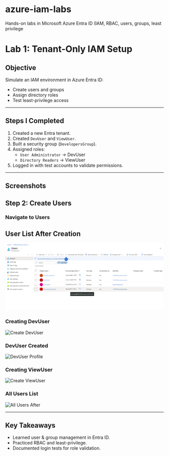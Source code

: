 # azure-iam-labs
Hands-on labs in Microsoft Azure Entra ID (IAM, RBAC, users, groups, least privilege
# Lab 1: Tenant-Only IAM Setup

## Objective
Simulate an IAM environment in Azure Entra ID:
- Create users and groups
- Assign directory roles
- Test least-privilege access

---

## Steps I Completed
1. Created a new Entra tenant.  
2. Created `DevUser` and `ViewUser`.  
3. Built a security group (`DevelopersGroup`).  
4. Assigned roles:
   - `User Administrator` → DevUser
   - `Directory Readers` → ViewUser  
5. Logged in with test accounts to validate permissions.

---

## Screenshots
## Step 2: Create Users

### Navigate to Users
## User List After Creation

![User List](./screenshots/Screenshot%202025-09-04%20120524.png)


### Creating DevUser
![Create DevUser](./screenshots/create-devuser.png)

### DevUser Created
![DevUser Profile](./screenshots/devuser-profile.png)

### Creating ViewUser
![Create ViewUser](./screenshots/create-viewuser.png)

### All Users List
![All Users After](./screenshots/all-users-after.png)


---

## Key Takeaways
- Learned user & group management in Entra ID.  
- Practiced RBAC and least-privilege.  
- Documented login tests for role validation.
